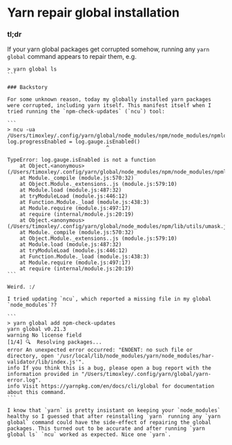 # Yarn repair global installation

### tl;dr

If your yarn global packages get corrupted somehow, running any `yarn global` command appears to repair them, e.g.

````
> yarn global ls
```

### Backstory

For some unknown reason, today my globally installed yarn packages were corrupted, including yarn itself. This manifest itself when I tried running the `npm-check-updates` (`ncu`) tool:

```
> ncu -ua
/Users/timoxley/.config/yarn/global/node_modules/npm/node_modules/npmlog/log.js:57
log.progressEnabled = log.gauge.isEnabled()
                                ^

TypeError: log.gauge.isEnabled is not a function
    at Object.<anonymous> (/Users/timoxley/.config/yarn/global/node_modules/npm/node_modules/npmlog/log.js:57:33)
    at Module._compile (module.js:570:32)
    at Object.Module._extensions..js (module.js:579:10)
    at Module.load (module.js:487:32)
    at tryModuleLoad (module.js:446:12)
    at Function.Module._load (module.js:438:3)
    at Module.require (module.js:497:17)
    at require (internal/module.js:20:19)
    at Object.<anonymous> (/Users/timoxley/.config/yarn/global/node_modules/npm/lib/utils/umask.js:2:14)
    at Module._compile (module.js:570:32)
    at Object.Module._extensions..js (module.js:579:10)
    at Module.load (module.js:487:32)
    at tryModuleLoad (module.js:446:12)
    at Function.Module._load (module.js:438:3)
    at Module.require (module.js:497:17)
    at require (internal/module.js:20:19)
```

Weird. :/

I tried updating `ncu`, which reported a missing file in my global `node_modules`??

```
> yarn global add npm-check-updates
yarn global v0.21.3
warning No license field
[1/4] 🔍  Resolving packages...
error An unexpected error occurred: "ENOENT: no such file or directory, open '/usr/local/lib/node_modules/yarn/node_modules/har-validator/lib/index.js'".
info If you think this is a bug, please open a bug report with the information provided in "/Users/timoxley/.config/yarn/global/yarn-error.log".
info Visit https://yarnpkg.com/en/docs/cli/global for documentation about this command.
```

I know that `yarn` is pretty insistant on keeping your `node_modules` healthy so I guessed that after reinstalling `yarn` running any `yarn global` command could have the side-effect of repairing the global packages. This turned out to be accurate and after running `yarn global ls` `ncu` worked as expected. Nice one `yarn`.
